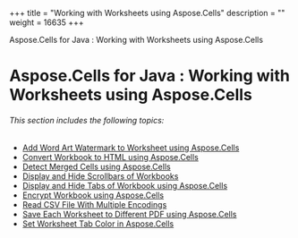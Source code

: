 +++
title = "Working with Worksheets using Aspose.Cells" 
description = "" 
weight = 16635 
+++

Aspose.Cells for Java : Working with Worksheets using Aspose.Cells  

# Aspose.Cells for Java : Working with Worksheets using Aspose.Cells


###### This section includes the following topics:

*   [Add Word Art Watermark to Worksheet using Aspose.Cells](https://docs2.aspose.com/cells/java/plugins/asposecellsjavaforapachepoiss-hssfandxssf/asposecellsfeaturesmissinginapachepoiss-hssfandxssf/workingwithworksheetsusingasposecells/add+word+art+watermark+to+worksheet+using+aspose.cells)
*   [Convert Workbook to HTML using Aspose.Cells](https://docs2.aspose.com/cells/java/plugins/asposecellsjavaforapachepoiss-hssfandxssf/asposecellsfeaturesmissinginapachepoiss-hssfandxssf/workingwithworksheetsusingasposecells/convert+workbook+to+html+using+aspose.cells)
*   [Detect Merged Cells using Aspose.Cells](https://docs2.aspose.com/cells/java/plugins/asposecellsjavaforapachepoiss-hssfandxssf/asposecellsfeaturesmissinginapachepoiss-hssfandxssf/workingwithworksheetsusingasposecells/detect+merged+cells+using+aspose.cells)
*   [Display and Hide Scrollbars of Workbooks](https://docs2.aspose.com/cells/java/plugins/asposecellsjavaforapachepoiss-hssfandxssf/asposecellsfeaturesmissinginapachepoiss-hssfandxssf/workingwithworksheetsusingasposecells/display+and+hide+scrollbars+of+workbooks)
*   [Display and Hide Tabs of Workbook using Aspose.Cells](https://docs2.aspose.com/cells/java/plugins/asposecellsjavaforapachepoiss-hssfandxssf/asposecellsfeaturesmissinginapachepoiss-hssfandxssf/workingwithworksheetsusingasposecells/display+and+hide+tabs+of+workbook+using+aspose.cells)
*   [Encrypt Workbook using Aspose.Cells](https://docs2.aspose.com/cells/java/plugins/asposecellsjavaforapachepoiss-hssfandxssf/asposecellsfeaturesmissinginapachepoiss-hssfandxssf/workingwithworksheetsusingasposecells/encrypt+workbook+using+aspose.cells)
*   [Read CSV File With Multiple Encodings](https://docs2.aspose.com/cells/java/plugins/asposecellsjavaforapachepoiss-hssfandxssf/asposecellsfeaturesmissinginapachepoiss-hssfandxssf/workingwithworksheetsusingasposecells/read+csv+file+with+multiple+encodings)
*   [Save Each Worksheet to Different PDF using Aspose.Cells](https://docs2.aspose.com/cells/java/plugins/asposecellsjavaforapachepoiss-hssfandxssf/asposecellsfeaturesmissinginapachepoiss-hssfandxssf/workingwithworksheetsusingasposecells/save+each+worksheet+to+different+pdf+using+aspose.cells)
*   [Set Worksheet Tab Color in Aspose.Cells](https://docs2.aspose.com/cells/java/plugins/asposecellsjavaforapachepoiss-hssfandxssf/asposecellsfeaturesmissinginapachepoiss-hssfandxssf/workingwithworksheetsusingasposecells/set+worksheet+tab+color+in+aspose.cells)


